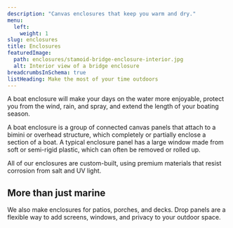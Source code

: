 ```yaml
---
description: "Canvas enclosures that keep you warm and dry."
menu:
  left:
    weight: 1
slug: enclosures
title: Enclosures
featuredImage:
  path: enclosures/stamoid-bridge-enclosure-interior.jpg
  alt: Interior view of a bridge enclosure
breadcrumbsInSchema: true
listHeading: Make the most of your time outdoors
---
```


A boat enclosure will make your days on the water more enjoyable, protect you
from the wind, rain, and spray, and extend the length of your boating season.

<!--more-->

A boat enclosure is a group of connected canvas panels that attach to a bimini
or overhead structure, which completely or partially enclose a section of a
boat. A typical enclosure panel has a large window made from soft or semi-rigid
plastic, which can often be removed or rolled up.

All of our enclosures are custom-built, using premium materials that resist
corrosion from salt and UV light.

## More than just marine

We also make enclosures for patios, porches, and decks. Drop panels are a
flexible way to add screens, windows, and privacy to your outdoor space.
